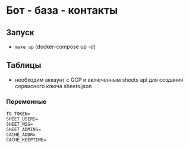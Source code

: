 # Бот - база - контакты

## Запуск
- `make up` (docker-compose up -d)

## Таблицы
- необходим аккаунт с GCP и включенным sheets api для создания сервисного ключа sheets.json

### Переменные
```dotenv
TG_TOKEN=
SHEET_USERS=
SHEET_MSG=
SHEET_ADMINS=
CACHE_ADDR=
CACHE_KEEPTIME=
 ```

 
 
 
